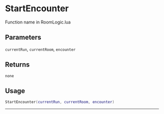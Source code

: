 # StartEncounter
Function name in RoomLogic.lua
## Parameters
`currentRun`, `currentRoom`, `encounter`
## Returns
`none`
## Usage
```lua
StartEncounter(currentRun, currentRoom, encounter)
```
---
